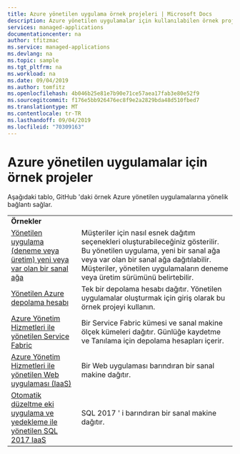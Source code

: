 ```yaml
---
title: Azure yönetilen uygulama örnek projeleri | Microsoft Docs
description: Azure yönetilen uygulamalar için kullanılabilen örnek projeleri özetler
services: managed-applications
documentationcenter: na
author: tfitzmac
ms.service: managed-applications
ms.devlang: na
ms.topic: sample
ms.tgt_pltfrm: na
ms.workload: na
ms.date: 09/04/2019
ms.author: tomfitz
ms.openlocfilehash: 4b046b25e81e7b90e71ce57aea17fab3e80e52f9
ms.sourcegitcommit: f176e5bb926476ec8f9e2a2829bda48d510fbed7
ms.translationtype: MT
ms.contentlocale: tr-TR
ms.lasthandoff: 09/04/2019
ms.locfileid: "70309163"
---
```

# <a name="sample-projects-for-azure-managed-applications"></a>Azure yönetilen uygulamalar için örnek projeler

Aşağıdaki tablo, GitHub 'daki örnek Azure yönetilen uygulamalarına yönelik bağlantı sağlar.

|  |  |
| --- | --- |
| **Örnekler** | |
| [Yönetilen uygulama (deneme veya üretim) yeni veya var olan bir sanal ağa](https://github.com/Azure/azure-managedapp-samples/tree/master/Managed%20Application%20Sample%20Packages/201-managed-app-using-existing-vnet) | Müşteriler için nasıl esnek dağıtım seçenekleri oluşturabileceğiniz gösterilir. Bu yönetilen uygulama, yeni bir sanal ağa veya var olan bir sanal ağa dağıtılabilir. Müşteriler, yönetilen uygulamaların deneme veya üretim sürümünü belirtebilir. |
| [Yönetilen Azure depolama hesabı](https://github.com/Azure/azure-managedapp-samples/tree/master/Managed%20Application%20Sample%20Packages/201-managed-storage-account) | Tek bir depolama hesabı dağıtır. Yönetilen uygulamalar oluşturmak için giriş olarak bu örnek projeyi kullanın. |
| [Azure Yönetim Hizmetleri ile yönetilen Service Fabric](https://github.com/Azure/azure-managedapp-samples/tree/master/Managed%20Application%20Sample%20Packages/201-managed-service-fabric) | Bir Service Fabric kümesi ve sanal makine ölçek kümeleri dağıtır. Günlüğe kaydetme ve Tanılama için depolama hesapları içerir. |
| [Azure Yönetim Hizmetleri ile yönetilen Web uygulaması (IaaS)](https://github.com/Azure/azure-managedapp-samples/tree/master/Managed%20Application%20Sample%20Packages/201-managed-web-app) | Bir Web uygulaması barındıran bir sanal makine dağıtır. |
| [Otomatik düzeltme eki uygulama ve yedekleme ile yönetilen SQL 2017 IaaS](https://github.com/Azure/azure-managedapp-samples/tree/master/Managed%20Application%20Sample%20Packages/201-managed-sql-iaas) | SQL 2017 ' i barındıran bir sanal makine dağıtır. |
